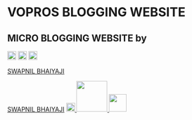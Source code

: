 
# VOPROS BLOGGING WEBSITE
## MICRO BLOGGING WEBSITE by 

<img src="https://img.shields.io/hexpm/l/plug?color=green&label=Licence&logo=code%20approved&logoColor=blue&style=plastic"  height="20" /> <img src="https://img.shields.io/github/pipenv/locked/python-version/metabolize/rq-dashboard-on-heroku?style=for-the-badge"  height="20" /> <img src="https://img.shields.io/pypi/djversions/djangorestframework?style=plastic
"  height="20" />





<a href="https://github.com/swapnil-dot" target="_blank" >SWAPNIL BHAIYAJI</a>

<a href="https://github.com/swapnil-dot" target="_blank" >SWAPNIL BHAIYAJI</a>
 <a href="https://sonarcloud.io/summary/new_code?id=swapnil9825_vopros.github.io" target="_blank" >
    <img src="https://sonarcloud.io/api/project_badges/measure?project=swapnil9825_vopros.github.io&metric=alert_status"  height="20" />
 </a> 
 <a href="https://sonarcloud.io/summary/new_code?id=swapnil9825_vopros.github.io" target="_blank" >
    <img src="https://sonarcloud.io/api/project_badges/quality_gate?project=swapnil9825_vopros.github.io"  height="70" />
 </a> 
  <a href="https://sonarcloud.io/summary/new_code?id=swapnil9825_vopros.github.io" target="_blank" >
    <img src="https://sonarcloud.io/images/project_badges/sonarcloud-white.svg"  height="40" />
 </a> 
 
